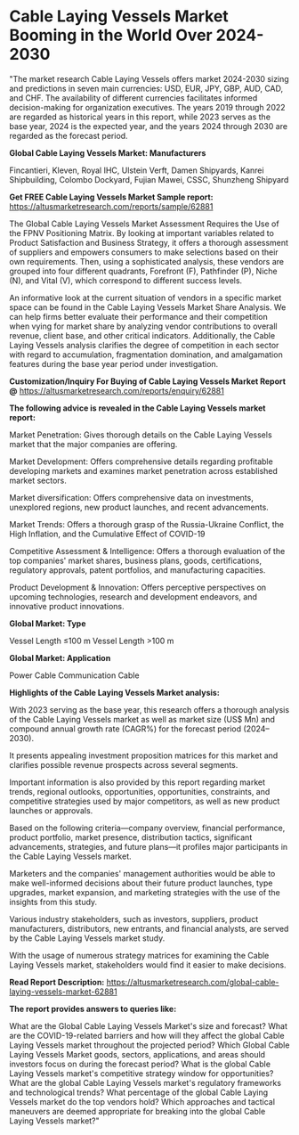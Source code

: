 <h1>Cable Laying Vessels Market Booming in the World Over 2024-2030</h1>

"The market research Cable Laying Vessels offers market 2024-2030 sizing and predictions in seven main currencies: USD, EUR, JPY, GBP, AUD, CAD, and CHF. The availability of different currencies facilitates informed decision-making for organization executives. The years 2019 through 2022 are regarded as historical years in this report, while 2023 serves as the base year, 2024 is the expected year, and the years 2024 through 2030 are regarded as the forecast period.

<b>Global Cable Laying Vessels Market: Manufacturers</b>

Fincantieri, Kleven, Royal IHC, Ulstein Verft, Damen Shipyards, Kanrei Shipbuilding, Colombo Dockyard, Fujian Mawei, CSSC, Shunzheng Shipyard

<b>Get FREE Cable Laying Vessels Market Sample report:</b> <a href="https://altusmarketresearch.com/reports/sample/62881">https://altusmarketresearch.com/reports/sample/62881</a>

The Global Cable Laying Vessels Market Assessment Requires the Use of the FPNV Positioning Matrix. By looking at important variables related to Product Satisfaction and Business Strategy, it offers a thorough assessment of suppliers and empowers consumers to make selections based on their own requirements. Then, using a sophisticated analysis, these vendors are grouped into four different quadrants, Forefront (F), Pathfinder (P), Niche (N), and Vital (V), which correspond to different success levels.

An informative look at the current situation of vendors in a specific market space can be found in the Cable Laying Vessels Market Share Analysis. We can help firms better evaluate their performance and their competition when vying for market share by analyzing vendor contributions to overall revenue, client base, and other critical indicators. Additionally, the Cable Laying Vessels analysis clarifies the degree of competition in each sector with regard to accumulation, fragmentation domination, and amalgamation features during the base year period under investigation.

<b>Customization/Inquiry For Buying of Cable Laying Vessels Market Report @</b> <a href="https://altusmarketresearch.com/reports/enquiry/62881">https://altusmarketresearch.com/reports/enquiry/62881</a>

<b>The following advice is revealed in the Cable Laying Vessels market report:</b>

Market Penetration: Gives thorough details on the Cable Laying Vessels market that the major companies are offering.

Market Development: Offers comprehensive details regarding profitable developing markets and examines market penetration across established market sectors.

Market diversification: Offers comprehensive data on investments, unexplored regions, new product launches, and recent advancements.

Market Trends: Offers a thorough grasp of the Russia-Ukraine Conflict, the High Inflation, and the Cumulative Effect of COVID-19

Competitive Assessment & Intelligence: Offers a thorough evaluation of the top companies' market shares, business plans, goods, certifications, regulatory approvals, patent portfolios, and manufacturing capacities.

Product Development & Innovation: Offers perceptive perspectives on upcoming technologies, research and development endeavors, and innovative product innovations.

<b>Global Market: Type</b>

Vessel Length ≤100 m
Vessel Length >100 m

<b>Global Market: Application</b>

Power Cable
Communication Cable


<b>Highlights of the Cable Laying Vessels Market analysis:</b>

With 2023 serving as the base year, this research offers a thorough analysis of the Cable Laying Vessels market as well as market size (US$ Mn) and compound annual growth rate (CAGR%) for the forecast period (2024–2030).

It presents appealing investment proposition matrices for this market and clarifies possible revenue prospects across several segments.

Important information is also provided by this report regarding market trends, regional outlooks, opportunities, opportunities, constraints, and competitive strategies used by major competitors, as well as new product launches or approvals.

Based on the following criteria—company overview, financial performance, product portfolio, market presence, distribution tactics, significant advancements, strategies, and future plans—it profiles major participants in the Cable Laying Vessels market.

Marketers and the companies' management authorities would be able to make well-informed decisions about their future product launches, type upgrades, market expansion, and marketing strategies with the use of the insights from this study.

Various industry stakeholders, such as investors, suppliers, product manufacturers, distributors, new entrants, and financial analysts, are served by the Cable Laying Vessels market study.

With the usage of numerous strategy matrices for examining the Cable Laying Vessels market, stakeholders would find it easier to make decisions.

<b>Read Report Description:</b> <a href="https://altusmarketresearch.com/global-cable-laying-vessels-market-62881">https://altusmarketresearch.com/global-cable-laying-vessels-market-62881</a>

<b>The report provides answers to queries like:</b>

What are the Global Cable Laying Vessels Market's size and forecast?
What are the COVID-19-related barriers and how will they affect the global Cable Laying Vessels market throughout the projected period?
Which Global Cable Laying Vessels Market goods, sectors, applications, and areas should investors focus on during the forecast period?
What is the global Cable Laying Vessels market's competitive strategy window for opportunities?
What are the global Cable Laying Vessels market's regulatory frameworks and technological trends?
What percentage of the global Cable Laying Vessels market do the top vendors hold?
Which approaches and tactical maneuvers are deemed appropriate for breaking into the global Cable Laying Vessels market?"
